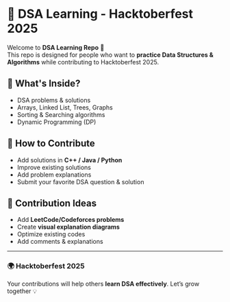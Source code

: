 # 🧩 DSA Learning - Hacktoberfest 2025

Welcome to **DSA Learning Repo** 🚀  
This repo is designed for people who want to **practice Data Structures & Algorithms** while contributing to Hacktoberfest 2025.

## 📘 What's Inside?
- DSA problems & solutions
- Arrays, Linked List, Trees, Graphs
- Sorting & Searching algorithms
- Dynamic Programming (DP)

## 🚀 How to Contribute
- Add solutions in **C++ / Java / Python**
- Improve existing solutions
- Add problem explanations
- Submit your favorite DSA question & solution

## 📝 Contribution Ideas
- Add **LeetCode/Codeforces problems**
- Create **visual explanation diagrams**
- Optimize existing codes
- Add comments & explanations

---

### 🌍 Hacktoberfest 2025
Your contributions will help others **learn DSA effectively**. Let’s grow together 💡
